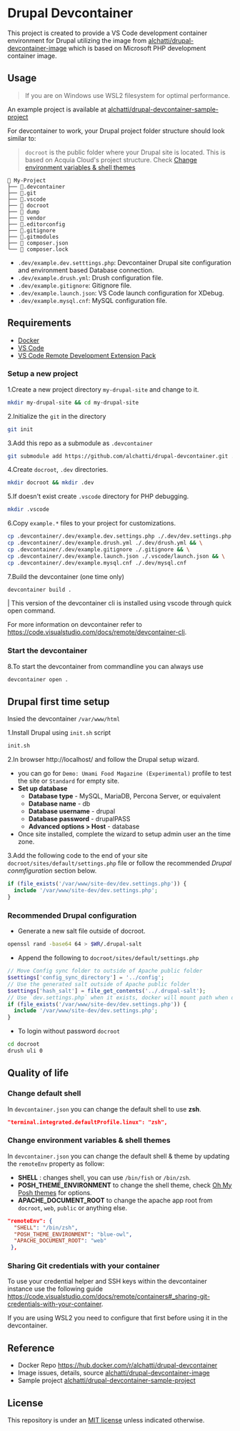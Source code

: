 # Drupal Devcontainer

This project is created to provide a VS Code development container environment for Drupal utilizing the image from [alchatti/drupal-devcontainer-image](https://github.com/alchatti/drupal-devcontainer-image) which is based on Microsoft PHP development container image.

## Usage

> If you are on Windows use WSL2 filesystem for optimal performance.

An example project is available at [alchatti/drupal-devcontainer-sample-project](https://github.com/alchatti/drupal-devcontainer-sample-project)

For devcontainer to work, your Drupal project folder structure should look similar to:

> `docroot` is the public folder where your Drupal site is located. This is based on Acquia Cloud's project structure. Check [Change environment variables & shell themes](#change-environment-variables--shell-themes-env-variables)

```text
📂 My-Project
├── 📂.devcontainer
├── 📂.git
├── 📂.vscode
├── 📂 docroot
├── 📂 dump
├── 📂 vendor
├── 📄.editorconfig
├── 📄.gitignore
├── 📄.gitmodules
├── 📄 composer.json
└── 📄 composer.lock
```

- `.dev/example.dev.setttings.php`: Devcontainer Drupal site configuration and environment based Database connection.
- `.dev/example.drush.yml`: Drush configuration file.
- `.dev/example.gitignore`: Gitignore file.
- `.dev/example.launch.json`: VS Code launch configuration for XDebug.
- `.dev/example.mysql.cnf`: MySQL configuration file.

## Requirements

- [Docker](https://www.docker.com/products/docker-desktop)
- [VS Code](https://code.visualstudio.com/)
- [VS Code Remote Development Extension Pack](https://marketplace.visualstudio.com/items?itemName=ms-vscode-remote.vscode-remote-extensionpack)

### Setup a new project

1.Create a new project directory `my-drupal-site` and change to it.

```bash
mkdir my-drupal-site && cd my-drupal-site
```

2.Initialize the `git` in the directory

```bash
git init
```

3.Add this repo as a submodule as `.devcontainer`

```bash
git submodule add https://github.com/alchatti/drupal-devcontainer.git .devcontainer
```

4.Create `docroot`, `.dev` directories.

```bash
mkdir docroot && mkdir .dev
```

5.If doesn't exist create `.vscode` directory for PHP debugging.

```bash
mkdir .vscode
```

6.Copy `example.*` files to your project for customizations.

```bash
cp .devcontainer/.dev/example.dev.settings.php ./.dev/dev.settings.php && \
cp .devcontainer/.dev/example.drush.yml ./.dev/drush.yml && \
cp .devcontainer/.dev/example.gitignore ./.gitignore && \
cp .devcontainer/.dev/example.launch.json ./.vscode/launch.json && \
cp .devcontainer/.dev/example.mysql.cnf ./.dev/mysql.cnf
```

7.Build the devcontainer (one time only)

```bash
devcontainer build .
```

| This version of the devcontainer cli is installed using vscode through quick open command.

For more information on devcontainer refer to <https://code.visualstudio.com/docs/remote/devcontainer-cli>.

### Start the devcontainer

8.To start the devcontainer from commandline you can always use

```bash
devcontainer open .
```

## Drupal first time setup

Insied the devcontainer `/var/www/html`

1.Install Drupal using `init.sh` script

```bash
init.sh
```

2.In browser http://localhost/ and follow the Drupal setup wizard.
  - you can go for `Demo: Umami Food Magazine (Experimental)` profile to test the site or `Standard` for empty site.
  - **Set up database**
      -  **Database type** -  MySQL, MariaDB, Percona Server, or equivalent
      -  **Database name** - db
      -  **Database username** - drupal
      -  **Database password** - drupalPASS
      -  **Advanced options > Host** - database
  -  Once site installed, complete the wizard to setup admin user an the time zone.  


3.Add the following code to the end of your site `docroot/sites/default/settings.php` file or follow the recommended _Drupal conmfiguration_ section below.

```php
if (file_exists('/var/www/site-dev/dev.settings.php')) {
  include '/var/www/site-dev/dev.settings.php';
}
```

### Recommended Drupal configuration

- Generate a new salt file outside of docroot.

```bash
openssl rand -base64 64 > $WR/.drupal-salt
```

- Append the following to `docroot/sites/default/settings.php`

```php
// Move Config sync folder to outside of Apache public folder
$settings['config_sync_directory'] = '../config';
// Use the generated salt outside of Apache public folder
$settings['hash_salt'] = file_get_contents('../.drupal-salt');
// Use `dev.settings.php` when it exists, docker will mount path when devcontainer
if (file_exists('/var/www/site-dev/dev.settings.php')) {
  include '/var/www/site-dev/dev.settings.php';
}
```

- To login without password `docroot` 

```sh
cd docroot
drush uli 0
```

## Quality of life

### Change default shell

In `devcontainer.json` you can change the default shell to use **zsh**.

```json
"terminal.integrated.defaultProfile.linux": "zsh",
```

### Change environment variables & shell themes

In `devcontainer.json` you can change the default shell & theme by updating the `remoteEnv` property as follow:

- **SHELL** : changes shell, you can use `/bin/fish` or `/bin/zsh`.
- **POSH_THEME_ENVIRONMENT** to change the shell theme, check [Oh My Posh themes](https://ohmyposh.dev/docs/themes) for options.
- **APACHE_DOCUMENT_ROOT** to change the apache app root from `docroot`, `web`, `public` or anything else.

```json
"remoteEnv": {
  "SHELL": "/bin/zsh",
  "POSH_THEME_ENVIRONMENT": "blue-owl",
  "APACHE_DOCUMENT_ROOT": "web"
 },
```

### Sharing Git credentials with your container

To use your credential helper and SSH keys within the devcontainer instance use the following guide <https://code.visualstudio.com/docs/remote/containers#_sharing-git-credentials-with-your-container>.

If you are using WSL2 you need to configure that first before using it in the devcontainer.

## Reference

- Docker Repo https://hub.docker.com/r/alchatti/drupal-devcontainer
- Image issues, details, source [alchatti/drupal-devcontainer-image](https://github.com/alchatti/drupal-devcontainer-image)
- Sample project [alchatti/drupal-devcontainer-sample-project](https://github.com/alchatti/drupal-devcontainer-sample-project)

## License

This repository is under an [MIT license](https://github.com/alchatti/devcontainer-drupal/blob/main/LICENSE) unless indicated otherwise.
